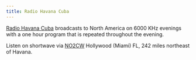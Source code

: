 ```yaml
---
title: Radio Havana Cuba
---
```

[Radio Havana Cuba] broadcasts to North America on 6000 KHz
evenings with a one hour program that is repeated throughout
the evening.

Listen on shortwave via [NO2CW] Hollywood (Miami) FL, 242 miles
northeast of Havana.

[Radio Havana Cuba]:http://radiohc.cu/en
[NO2CW]:http://qth.ddns.net:8073/?f=6000.00amz10

